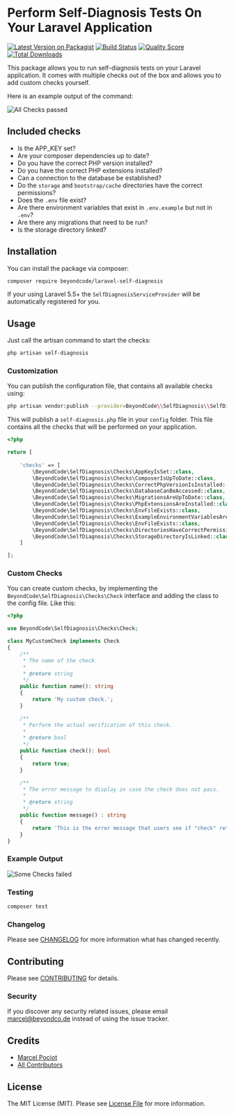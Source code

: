 # Perform Self-Diagnosis Tests On Your Laravel Application

[![Latest Version on Packagist](https://img.shields.io/packagist/v/beyondcode/laravel-self-diagnosis.svg?style=flat-square)](https://packagist.org/packages/beyondcode/laravel-self-diagnosis)
[![Build Status](https://img.shields.io/travis/beyondcode/laravel-self-diagnosis/master.svg?style=flat-square)](https://travis-ci.org/beyondcode/laravel-self-diagnosis)
[![Quality Score](https://img.shields.io/scrutinizer/g/beyondcode/laravel-self-diagnosis.svg?style=flat-square)](https://scrutinizer-ci.com/g/beyondcode/laravel-self-diagnosis)
[![Total Downloads](https://img.shields.io/packagist/dt/beyondcode/laravel-self-diagnosis.svg?style=flat-square)](https://packagist.org/packages/beyondcode/laravel-self-diagnosis)

This package allows you to run self-diagnosis tests on your Laravel application. It comes with multiple checks out of the box and allows you to add custom checks yourself.

Here is an example output of the command:

![All Checks passed](https://beyondco.de/github/self-diagnosis/checks_green.png)

## Included checks

- Is the APP_KEY set?
- Are your composer dependencies up to date?
- Do you have the correct PHP version installed?
- Do you have the correct PHP extensions installed?
- Can a connection to the database be established?
- Do the `storage` and `bootstrap/cache` directories have the correct permissions?
- Does the `.env` file exist?
- Are there environment variables that exist in `.env.example` but not in `.env`?
- Are there any migrations that need to be run?
- Is the storage directory linked?

## Installation

You can install the package via composer:

```bash
composer require beyondcode/laravel-self-diagnosis
```

If your using Laravel 5.5+ the `SelfDiagnosisServiceProvider` will be automatically registered for you. 

## Usage

Just call the artisan command to start the checks:

```bash
php artisan self-diagnosis
```

### Customization

You can publish the configuration file, that contains all available checks using:

```bash
php artisan vendor:publish --provider=BeyondCode\\SelfDiagnosis\\SelfDiagnosisServiceProvider
```

This will publish a `self-diagnosis.php` file in your `config` folder. This file contains all the checks that will be performed on your application.

```php
<?php

return [
	
	'checks' => [
		\BeyondCode\SelfDiagnosis\Checks\AppKeyIsSet::class,
        \BeyondCode\SelfDiagnosis\Checks\ComposerIsUpToDate::class,
        \BeyondCode\SelfDiagnosis\Checks\CorrectPhpVersionIsInstalled::class,
        \BeyondCode\SelfDiagnosis\Checks\DatabaseCanBeAccessed::class,
        \BeyondCode\SelfDiagnosis\Checks\MigrationsAreUpToDate::class,
        \BeyondCode\SelfDiagnosis\Checks\PhpExtensionsAreInstalled::class,
        \BeyondCode\SelfDiagnosis\Checks\EnvFileExists::class,
        \BeyondCode\SelfDiagnosis\Checks\ExampleEnvironmentVariablesAreSet::class,
        \BeyondCode\SelfDiagnosis\Checks\EnvFileExists::class,
        \BeyondCode\SelfDiagnosis\Checks\DirectoriesHaveCorrectPermissions::class,
        \BeyondCode\SelfDiagnosis\Checks\StorageDirectoryIsLinked::class,
	]

];
```

### Custom Checks

You can create custom checks, by implementing the `BeyondCode\SelfDiagnosis\Checks\Check` interface and adding the class to the config file.
Like this:

```php
<?php

use BeyondCode\SelfDiagnosis\Checks\Check;

class MyCustomCheck implements Check
{
    /**
     * The name of the check.
     *
     * @return string
     */
    public function name(): string
    {
        return 'My custom check.';
    }

    /**
     * Perform the actual verification of this check.
     *
     * @return bool
     */
    public function check(): bool
    {
        return true;
    }

    /**
     * The error message to display in case the check does not pass.
     *
     * @return string
     */
    public function message() : string
    {
        return 'This is the error message that users see if "check" returns false.';
    }
}
```

 
### Example Output


![Some Checks failed](https://beyondco.de/github/self-diagnosis/checks_red.png)

### Testing

``` bash
composer test
```

### Changelog

Please see [CHANGELOG](CHANGELOG.md) for more information what has changed recently.

## Contributing

Please see [CONTRIBUTING](CONTRIBUTING.md) for details.

### Security

If you discover any security related issues, please email marcel@beyondco.de instead of using the issue tracker.

## Credits

- [Marcel Pociot](https://github.com/mpociot)
- [All Contributors](../../contributors)

## License

The MIT License (MIT). Please see [License File](LICENSE.md) for more information.
